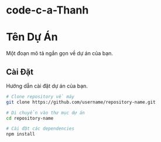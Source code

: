 # code-c-a-Thanh
# Tên Dự Án

Một đoạn mô tả ngắn gọn về dự án của bạn.

## Cài Đặt

Hướng dẫn cài đặt dự án của bạn.

```bash
# Clone repository về máy
git clone https://github.com/username/repository-name.git

# Di chuyển vào thư mục dự án
cd repository-name

# Cài đặt các dependencies
npm install
